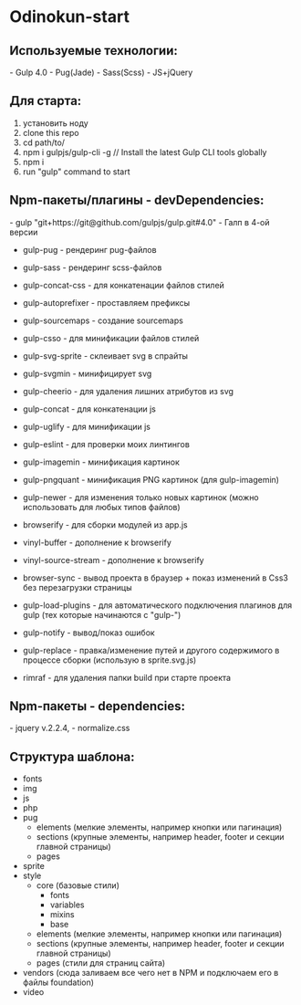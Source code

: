 <h1>Odinokun-start</h1>

<h2>Используемые технологии:</h2>
 - Gulp 4.0
 - Pug(Jade)
 - Sass(Scss)
 - JS+jQuery


<h2>Для старта:</h2>
<ol>
  <li>
    установить ноду
  </li>
  <li>
    clone this repo
  </li>
  <li>
    cd path/to/
  </li>
  <li>
    npm i gulpjs/gulp-cli -g  // Install the latest Gulp CLI tools globally
  </li>
  <li>
    npm i
  </li>
  <li>
    run "gulp" command to start
  </li>
</ol>


<h2>Npm-пакеты/плагины - devDependencies:</h2>
  - gulp "git+https://git@github.com/gulpjs/gulp.git#4.0" - Галп в 4-ой версии

  - gulp-pug                - рендеринг pug-файлов

  - gulp-sass               - рендеринг scss-файлов
  - gulp-concat-css         - для конкатенации файлов стилей
  - gulp-autoprefixer       - проставляем префиксы
  - gulp-sourcemaps         - создание sourcemaps
  - gulp-csso               - для минификации файлов стилей

  - gulp-svg-sprite         - склеивает svg в спрайты
  - gulp-svgmin             - минифицирует svg
  - gulp-cheerio            - для удаления лишних атрибутов из svg

  - gulp-concat             - для конкатенации js
  - gulp-uglify             - для минификации js
  - gulp-eslint             - для проверки моих линтингов

  - gulp-imagemin           - минификация картинок
  - gulp-pngquant           - минификация PNG картинок (для gulp-imagemin)
  - gulp-newer              - для изменения только новых картинок (можно использовать для любых типов файлов)

  - browserify              - для сборки модулей из app.js
  - vinyl-buffer            - дополнение к browserify
  - vinyl-source-stream     - дополнение к browserify

  - browser-sync            - вывод проекта в браузер + показ изменений в Css3 без перезагрузки страницы
  - gulp-load-plugins       - для автоматического подключения плагинов для gulp (тех которые начинаются с "gulp-")
  - gulp-notify             - вывод/показ ошибок
  - gulp-replace            - правка/изменение путей и другого содержимого в процессе сборки (использую в sprite.svg.js)
  - rimraf                  - для удаления папки build при старте проекта


<h2>Npm-пакеты - dependencies:</h2>
  - jquery v.2.2.4,
  - normalize.css


<h2>Структура шаблона:</h2>
  <ul>
    <li>fonts</li>
    <li>img</li>
    <li>js</li>
    <li>php</li>
    <li>pug
      <ul>
        <li>elements (мелкие элементы, например кнопки или пагинация)</li>
        <li>sections (крупные элементы, например header, footer и секции главной страницы)</li>
        <li>pages</li>
      </ul>
    </li>
    <li>sprite</li>
    <li>style
      <ul>
        <li>core (базовые стили)
          <ul>
            <li>fonts</li>
            <li>variables</li>
            <li>mixins</li>
            <li>base</li>
          </ul>
        </li>
        <li>elements (мелкие элементы, например кнопки или пагинация)</li>
        <li>sections (крупные элементы, например header, footer и секции главной страницы)</li>
        <li>pages (стили для страниц сайта)</li>
      </ul>
    </li>
    <li>vendors (сюда заливаем все чего нет в NPM и подключаем его в файлы foundation)</li>
    <li>video</li>
  </ul>